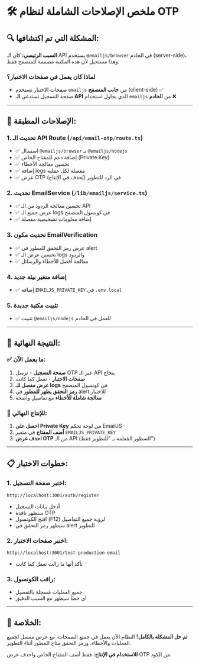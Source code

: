 # 🛠️ ملخص الإصلاحات الشاملة لنظام OTP

## 🔍 المشكلة التي تم اكتشافها:
**السبب الرئيسي:** كان الـ API يستخدم `@emailjs/browser` في الخادم (server-side)، وهذا مستحيل لأن هذه المكتبة مصممة للمتصفح فقط.

### لماذا كان يعمل في صفحات الاختبار؟
- صفحات الاختبار تستخدم `emailjs` من **جانب المتصفح** (client-side) ✅
- صفحة التسجيل تستدعي **الـ API** الذي يحاول استخدام `emailjs` من **الخادم** ❌

---

## 🔧 الإصلاحات المطبقة:

### 1. **تحديث الـ API Route (`/api/email-otp/route.ts`)**
- ✅ استبدال `@emailjs/browser` بـ `@emailjs/nodejs`
- ✅ إضافة دعم للمفتاح الخاص (Private Key)
- ✅ تحسين معالجة الأخطاء
- ✅ إضافة logs مفصلة لكل عملية
- ✅ عرض OTP في الرد للتطوير (يُحذف في الإنتاج)

### 2. **تحديث EmailService (`/lib/emailjs/service.ts`)**
- ✅ تحسين معالجة الردود من الـ API
- ✅ عرض جميع الـ logs في كونسول المتصفح
- ✅ إضافة معلومات تشخيصية مفصلة

### 3. **تحديث مكون EmailVerification**
- ✅ عرض رمز التحقق للمطور في alert
- ✅ تحسين عرض الـ logs والردود
- ✅ معالجة أفضل للأخطاء والرسائل

### 4. **إضافة متغير بيئة جديد**
- ✅ إضافة `EMAILJS_PRIVATE_KEY` في `.env.local`

### 5. **تثبيت مكتبة جديدة**
- ✅ تثبيت `@emailjs/nodejs` للعمل في الخادم

---

## 🚀 النتيجة النهائية:

### ✅ ما يعمل الآن:
1. **صفحة التسجيل** - ترسل OTP عبر الـ API بنجاح
2. **صفحات الاختبار** - تعمل كما كانت
3. **عرض مفصل للـ logs** في كونسول المتصفح
4. **رمز التحقق يظهر للمطور** في alert للاختبار
5. **معالجة شاملة للأخطاء** مع تفاصيل واضحة

### 🔧 للإنتاج النهائي:
1. **احصل على Private Key** من لوحة تحكم EmailJS
2. **أضف المفتاح** في متغير `EMAILJS_PRIVATE_KEY`
3. **احذف عرض OTP** من الـ API (السطور المُعلمة بـ "للتطوير فقط")

---

## 📋 خطوات الاختبار:

### 1. **اختبر صفحة التسجيل:**
```
http://localhost:3001/auth/register
```
- أدخل بيانات التسجيل
- ستظهر نافذة OTP
- افتح الكونسول (F12) لرؤية جميع التفاصيل
- سيظهر رمز التحقق في alert للتطوير

### 2. **اختبر صفحات الاختبار:**
```
http://localhost:3001/test-production-email
```
- تأكد أنها ما زالت تعمل كما كانت

### 3. **راقب الكونسول:**
- جميع العمليات مُسجلة بالتفصيل
- أي خطأ سيظهر مع السبب الدقيق

---

## 🎯 الخلاصة:
**تم حل المشكلة بالكامل!** النظام الآن يعمل في جميع الصفحات، مع عرض مفصل لجميع العمليات والأخطاء، ورمز التحقق متاح للمطور أثناء التطوير.

**للاستخدام في الإنتاج:** فقط أضف المفتاح الخاص واحذف عرض OTP من الكود. 